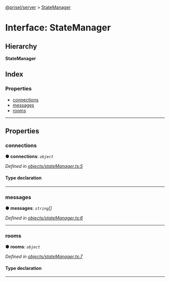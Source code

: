 [@prisel/server](../README.md) > [StateManager](../interfaces/statemanager.md)

# Interface: StateManager

## Hierarchy

**StateManager**

## Index

### Properties

* [connections](statemanager.md#connections)
* [messages](statemanager.md#messages)
* [rooms](statemanager.md#rooms)

---

## Properties

<a id="connections"></a>

###  connections

**● connections**: *`object`*

*Defined in [objects/stateManager.ts:5](https://github.com/SeawolvesAtCali/prisel/blob/cb69e5a/packages/server/objects/stateManager.ts#L5)*

#### Type declaration

[id: `string`]: [Client](client.md)

___
<a id="messages"></a>

###  messages

**● messages**: *`string`[]*

*Defined in [objects/stateManager.ts:6](https://github.com/SeawolvesAtCali/prisel/blob/cb69e5a/packages/server/objects/stateManager.ts#L6)*

___
<a id="rooms"></a>

###  rooms

**● rooms**: *`object`*

*Defined in [objects/stateManager.ts:7](https://github.com/SeawolvesAtCali/prisel/blob/cb69e5a/packages/server/objects/stateManager.ts#L7)*

#### Type declaration

[roomId: `string`]: [Room](room.md)

___

